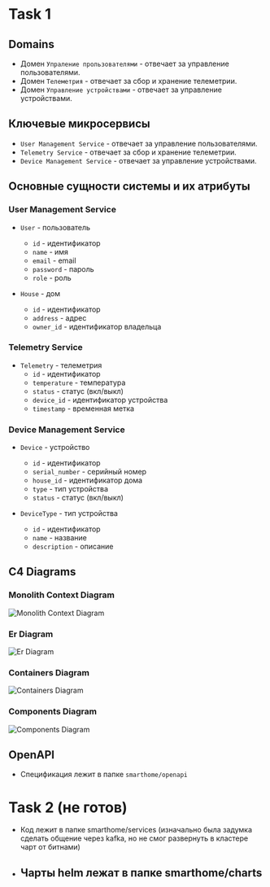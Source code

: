 # Task 1

## Domains

- Домен `Упраление прользователями` - отвечает за управление пользователями.
- Домен `Телеметрия` - отвечает за сбор и хранение телеметрии.
- Домен `Управление устройствами` - отвечает за управление устройствами.


## Ключевые микросервисы

- `User Management Service` - отвечает за управление пользователями.
- `Telemetry Service` - отвечает за сбор и хранение телеметрии.
- `Device Management Service` - отвечает за управление устройствами.

## Основные сущности системы и их атрибуты

### User Management Service
- `User` - пользователь
  - `id` - идентификатор
  - `name` - имя
  - `email` - email
  - `password` - пароль
  - `role` - роль

- `House` - дом
  - `id` - идентификатор
  - `address` - адрес
  - `owner_id` - идентификатор владельца

### Telemetry Service
- `Telemetry` - телеметрия
  - `id` - идентификатор
  - `temperature` - температура
  - `status` - статус (вкл/выкл)
  - `device_id` - идентификатор устройства
  - `timestamp` - временная метка

### Device Management Service
- `Device` - устройство
  - `id` - идентификатор
  - `serial_number` - серийный номер
  - `house_id` - идентификатор дома
  - `type` - тип устройства
  - `status` - статус (вкл/выкл)

- `DeviceType` - тип устройства
  - `id` - идентификатор
  - `name` - название
  - `description` - описание

## C4 Diagrams

### Monolith Context Diagram
![Monolith Context Diagram](./smarthome/diagrams/out/mololith-context-diagram.png)
### Er Diagram
![Er Diagram](./smarthome/diagrams/out/er-database.png)
### Containers Diagram
![Containers Diagram](./smarthome/diagrams/out/containers-diagram.png)
### Components Diagram
![Components Diagram](./smarthome/diagrams/out/components-diagram.png)  

## OpenAPI

- Спецификация лежит в папке `smarthome/openapi`

# Task 2 (не готов)

- Код лежит в папке smarthome/services (изначально была задумка сделать общение через kafka, но не смог развернуть в кластере чарт от битнами)
- Чарты helm лежат в папке smarthome/charts
  - 


